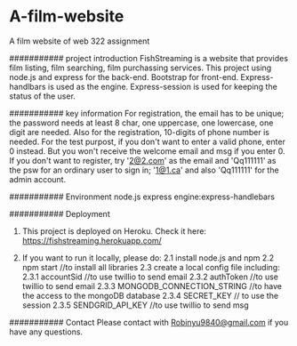 # A-film-website
A film website of web 322 assignment

########### project introduction
FishStreaming is a website that provides film listing, film searching, film purchassing services. 
This project using node.js and express for the back-end. Bootstrap for front-end.
Express-handlbars is used as the engine.
Express-session is used for keeping the status of the user.

########### key information
For registration, the email has to be unique; the password needs at least 8 char, one uppercase, one lowercase, one digit are needed.
Also for the registration, 10-digits of phone number is needed. For the test purpost, if you don't want to enter a valid phone, enter 0 instead. But you won't receive the welcome email and msg if you enter 0. 
If you don't want to register, try '2@2.com' as the email and 'Qq111111' as the psw for an ordinary user to sign in; '1@1.ca' and also 'Qq111111' for the admin account. 

########### Environment
node.js
express
engine:express-handlebars

########### Deployment
1. This project is deployed on Heroku. Check it here: https://fishstreaming.herokuapp.com/

2. If you want to run it locally, please do:
  2.1 install node.js and npm
  2.2 npm start //to install all libraries
  2.3 create a local config file including:
      2.3.1 accountSid //to use twillio to send email
      2.3.2 authToken //to use twillio to send email
      2.3.3 MONGODB_CONNECTION_STRING //to have the access to the mongoDB database
      2.3.4 SECRET_KEY // to use the session
      2.3.5 SENDGRID_API_KEY //to use twillio to send msg

########### Contact
Please contact with Robinyu9840@gmail.com if you have any questions.
